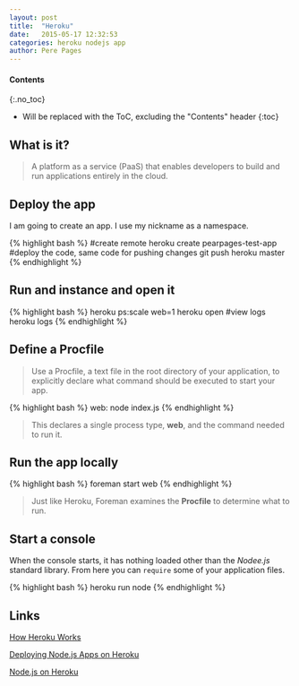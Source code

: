 ```yaml
---
layout: post
title:  "Heroku"
date:   2015-05-17 12:32:53
categories: heroku nodejs app
author: Pere Pages
---
```


#### Contents
{:.no_toc}

* Will be replaced with the ToC, excluding the "Contents" header
{:toc}

## What is it?

>A platform as a service (PaaS) that enables developers to build and run applications entirely in the cloud.

## Deploy the app

I am going to create an app. I use my nickname as a namespace.

{% highlight bash %}
#create remote
heroku create pearpages-test-app
#deploy the code, same code for pushing changes
git push heroku master
{% endhighlight %}

## Run and instance and open it

{% highlight  bash %}
heroku ps:scale web=1
heroku open
#view logs
heroku logs
{% endhighlight %}

## Define a Procfile

> Use a Procfile, a text file in the root directory of your application, to explicitly declare what command should be executed to start your app.

{% highlight  bash %}
web: node index.js
{% endhighlight %}

> This declares a single process type, **web**, and the command needed to run it.

## Run the app locally

{% highlight  bash %}
foreman start web
{% endhighlight %}

> Just like Heroku, Foreman examines the **Procfile** to determine what to run.

## Start a console

When the console starts, it has nothing loaded other than the *Nodee.js* standard library. From here you can ```require``` some of your application files.

{% highlight  bash %}
heroku run node
{% endhighlight %}

## Links

[How Heroku Works](https://devcenter.heroku.com/articles/how-heroku-works)

[Deploying Node.js Apps on Heroku](https://devcenter.heroku.com/articles/deploying-nodejs)

[Node.js on Heroku](https://devcenter.heroku.com/categories/nodejs)
